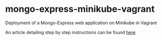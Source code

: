 # mongo-express-minikube-vagrant
Deployment of a Mongo-Express web application on Minikube in Vagrant

An article detailing step by step instructions can be found [here](https://medium.com/@mubin.khalife/deploy-mongo-express-web-application-on-minikube-in-vagrant-bc1a3f0f0c3a)
